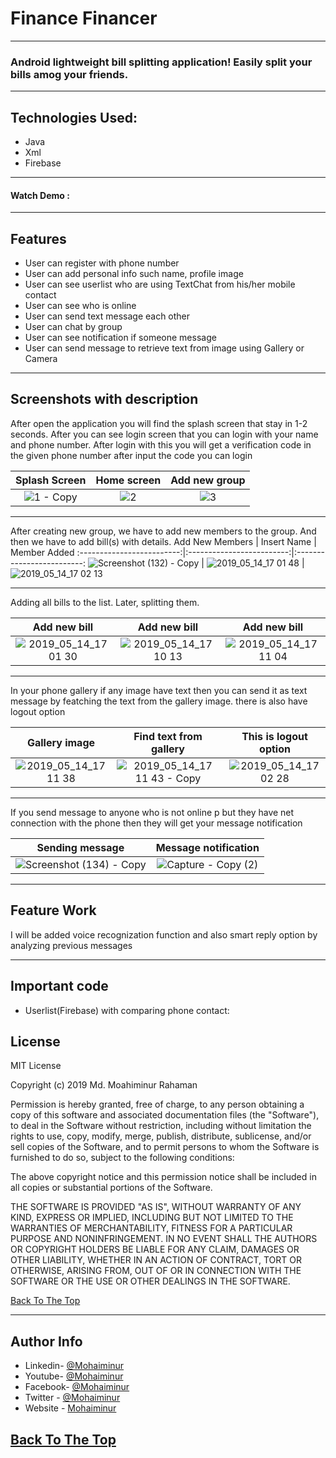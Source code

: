 # Finance Financer
---
### Android lightweight bill splitting application! Easily split your bills amog your friends.
---
## Technologies Used:

* Java
* Xml
* Firebase
---
#### Watch Demo : #
---
## Features

* User can register with phone number
* User can add personal info such name, profile image
* User can see userlist who are using TextChat from his/her mobile contact
* User can see who is online
* User can send text message each other
* User can chat by group
* User can see notification if someone message
* User can send message to retrieve text from image using Gallery or Camera
---
## Screenshots with description

After open the application you will find the splash screen that stay in 1-2 seconds. After you can see login screen that you can login with your name and phone number. After login with this you will get a verification code in the given phone number after input the code you can login

Splash Screen             |  Home screen | Add new group
:-------------------------:|:-------------------------:|:-------------------------:
![1 - Copy](https://i.postimg.cc/HsnQfjTc/Screenshot-20210701-224432.jpg)  |  ![2](https://i.postimg.cc/QdWcdP9j/Screenshot-20210701-224435.jpg) | ![3](https://i.postimg.cc/66YrjCxx/Screenshot-20210701-224442.jpg)

---

After creating new group, we have to add new members to the group. And then we have to add bill(s) with details.
Add New Members |  Insert Name | Member Added
:-------------------------:|:-------------------------:|:-------------------------:
![Screenshot (132) - Copy](https://i.postimg.cc/ZKWdwgL6/Screenshot-20210701-224447.jpg) | ![2019_05_14_17 01 48](https://i.postimg.cc/g0F8XD88/Screenshot-20210701-224453.jpg) | ![2019_05_14_17 02 13](https://i.postimg.cc/2jcWFmnz/Screenshot-20210701-224519.jpg)

---

Adding all bills to the list. Later, splitting them.

Add new bill             |  Add new bill | Add new bill
:-------------------------:|:-------------------------:|:-------------------------:
![2019_05_14_17 01 30](https://i.postimg.cc/tT96D4rg/Screenshot-20210701-224537.jpg)  |  ![2019_05_14_17 10 13](https://i.postimg.cc/mrYMQHyq/Screenshot-20210701-224606.jpg) | ![2019_05_14_17 11 04](https://i.postimg.cc/L5bZHBmq/Screenshot-20210701-224611.jpg)

---

In your phone gallery if any image have text then you can send it as text message by featching the text from the gallery image. there is also have logout option

Gallery image    |  Find text from gallery | This is logout option
:-------------------------:|:-------------------------:|:-------------------------:
![2019_05_14_17 11 38](https://user-images.githubusercontent.com/42282069/61287474-c3c07f00-a7e6-11e9-9ef3-332eb4914a8a.jpg)  |  ![2019_05_14_17 11 43 - Copy](https://user-images.githubusercontent.com/42282069/61287476-c4591580-a7e6-11e9-8279-a258015ba2e7.jpg) | ![2019_05_14_17 02 28](https://user-images.githubusercontent.com/42282069/61287469-c327e880-a7e6-11e9-91bf-dc2af414f78a.jpg)

---

If you send message to anyone who is not online p but they have net connection with the phone then they will get your message notification

Sending message            |  Message notification
:-------------------------:|:-------------------------:
![Screenshot (134) - Copy](https://user-images.githubusercontent.com/42282069/61291082-41888880-a7ef-11e9-866d-75b62f8697d8.png)  |  ![Capture - Copy (2)](https://user-images.githubusercontent.com/42282069/61291083-42211f00-a7ef-11e9-981c-cd2f666e8081.PNG)

---

## Feature Work

I will be  added voice recognization function and also  smart reply option by analyzing previous messages

---

## Important code

* Userlist(Firebase) with comparing phone contact:



## License

MIT License

Copyright (c) 2019 Md. Moahiminur Rahaman

Permission is hereby granted, free of charge, to any person obtaining a copy
of this software and associated documentation files (the "Software"), to deal
in the Software without restriction, including without limitation the rights
to use, copy, modify, merge, publish, distribute, sublicense, and/or sell
copies of the Software, and to permit persons to whom the Software is
furnished to do so, subject to the following conditions:

The above copyright notice and this permission notice shall be included in all
copies or substantial portions of the Software.

THE SOFTWARE IS PROVIDED "AS IS", WITHOUT WARRANTY OF ANY KIND, EXPRESS OR
IMPLIED, INCLUDING BUT NOT LIMITED TO THE WARRANTIES OF MERCHANTABILITY,
FITNESS FOR A PARTICULAR PURPOSE AND NONINFRINGEMENT. IN NO EVENT SHALL THE
AUTHORS OR COPYRIGHT HOLDERS BE LIABLE FOR ANY CLAIM, DAMAGES OR OTHER
LIABILITY, WHETHER IN AN ACTION OF CONTRACT, TORT OR OTHERWISE, ARISING FROM,
OUT OF OR IN CONNECTION WITH THE SOFTWARE OR THE USE OR OTHER DEALINGS IN THE
SOFTWARE.

[Back To The Top](#Textchat)

---

## Author Info
- Linkedin- [@Mohaiminur](https://www.linkedin.com/in/mohaiminur/)
- Youtube- [@Mohaiminur](https://www.youtube.com/channel/UC5MlwVt5vXtpHvgDHxbgqmw)
- Facebook- [@Mohaiminur](https://facebook.com/sifat404)
- Twitter - [@Mohaiminur](https://twitter.com/sifatkhan442)
- Website - [Mohaiminur](https://mohaiminur.ml)

[Back To The Top](#Textchat)
---
